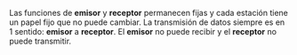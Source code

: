 Las funciones de **emisor** y **receptor** permanecen fijas y cada estación tiene un papel fijo que no puede cambiar. La transmisión de datos siempre es en 1 sentido: **emisor** a **receptor**. El **emisor** no puede recibir y el **receptor** no puede transmitir.